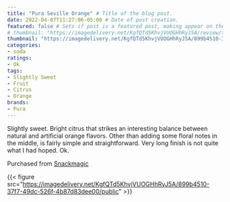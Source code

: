 ```yaml
---
title: "Pura Seville Orange" # Title of the blog post.
date: 2022-04-07T11:27:06-05:00 # Date of post creation.
featured: false # Sets if post is a featured post, making appear on the home page side bar.
# thumbnail: "https://imagedelivery.net/KgfQTd5KhvjVUOGHhRyJ5A/review/thumbs/pura-seville-orange.jpg" # Sets thumbnail image appearing inside card on homepage.
thumbnail: "https://imagedelivery.net/KgfQTd5KhvjVUOGHhRyJ5A/899b4510-37f7-49dc-526f-4b87d83dee00/thumb"
categories:
- soda
ratings:
- Ok
tags:
- Slightly Sweet
- Fruit
- Citrus
- Orange
brands:
- Pura
---
```


Slightly sweet. Bright citrus that strikes an interesting balance between natural and artificial orange flavors. Other than adding some floral notes in the middle, is fairly simple and straightforward. Very long finish is not quite what I had hoped. Ok.

Purchased from [Snackmagic](https://www.snackmagic.com)

{{< figure src="https://imagedelivery.net/KgfQTd5KhvjVUOGHhRyJ5A/899b4510-37f7-49dc-526f-4b87d83dee00/public" >}}
